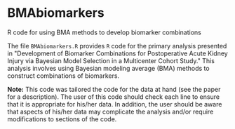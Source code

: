 # BMAbiomarkers
R code for using BMA methods to develop biomarker combinations

The file `BMAbiomarkers.R` provides `R` code for the primary analysis presented in "Development of Biomarker Combinations for Postoperative Acute Kidney Injury via Bayesian Model Selection in a Multicenter Cohort Study." This analysis involves using Bayesian modeling average (BMA) methods to construct combinations of biomarkers.

__Note:__ This code was tailored the code for the data at hand (see the paper for a description). The user of this code should check each line to ensure that it is appropriate for his/her data. In addition, the user should be aware that aspects of his/her data may complicate the analysis and/or require modifications to sections of the code.
